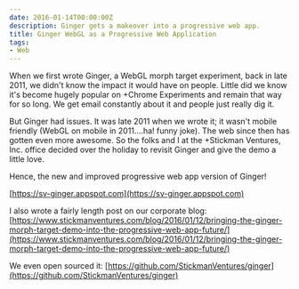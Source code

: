 ```yaml
---
date: 2016-01-14T00:00:00Z
description: Ginger gets a makeover into a progressive web app.
title: Ginger WebGL as a Progressive Web Application
tags:
- Web
---
```


When we first wrote Ginger, a WebGL morph target experiment, back in late 2011, we didn't know the impact it would have on people. Little did we know it's become hugely popular on +Chrome Experiments and remain that way for so long. We get email constantly about it and people just really dig it.

But Ginger had issues. It was late 2011 when we wrote it; it wasn't mobile friendly (WebGL on mobile in 2011....ha! funny joke). The web since then has gotten even more awesome. So the folks and I at the +Stickman Ventures, Inc. office decided over the holiday to revisit Ginger and give the demo a little love.

Hence, the new and improved progressive web app version of Ginger!

[https://sv-ginger.appspot.com](https://sv-ginger.appspot.com)

I also wrote a fairly length post on our corporate blog:
[https://www.stickmanventures.com/blog/2016/01/12/bringing-the-ginger-morph-target-demo-into-the-progressive-web-app-future/](https://www.stickmanventures.com/blog/2016/01/12/bringing-the-ginger-morph-target-demo-into-the-progressive-web-app-future/)

We even open sourced it:
[https://github.com/StickmanVentures/ginger](https://github.com/StickmanVentures/ginger)
